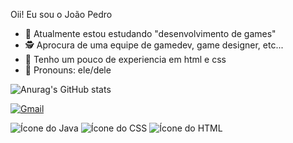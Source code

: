 Oii! Eu sou o João Pedro

- 🌱 Atualmente estou estudando "desenvolvimento de games"
- 🕵️ Aprocura de uma equipe de gamedev, game designer, etc...
- 🧠 Tenho um pouco de experiencia em html e css
- 👨 Pronouns: ele/dele

![Anurag's GitHub stats](https://github-readme-stats.vercel.app/api?username=Joaof&show_icons=true&theme=transparent)

[![Gmail](https://img.shields.io/badge/Gmail-D14836?style=for-the-badge&logo=gmail&logoColor=white)](https://mail.google.com/mail/u/6/?ogbl#inbox)

![Ícone do Java](https://upload.wikimedia.org/wikipedia/de/thumb/e/e1/Java-Logo.svg/45px-Java-Logo.svg.png)
![Ícone do CSS](https://upload.wikimedia.org/wikipedia/commons/thumb/3/3d/CSS.3.svg/60px-CSS.3.svg.png)
![Ícone do HTML](https://upload.wikimedia.org/wikipedia/commons/thumb/6/61/HTML5_logo_and_wordmark.svg/85px-HTML5_logo_and_wordmark.svg.png)


          
          
